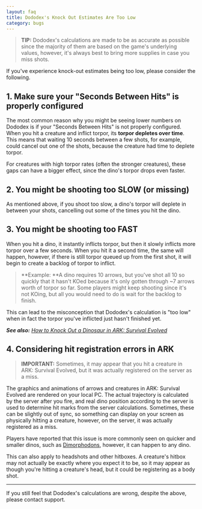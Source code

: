 ```yaml
---
layout: faq
title: Dododex's Knock Out Estimates Are Too Low
category: bugs
---
```



> **TIP:** Dododex's calculations are made to be as accurate as possible since the majority of them are based on the game's underlying values, however, it's always best to bring more supplies in case you miss shots.

If you've experience knock-out estimates being too low, please consider the following.

1\. Make sure your "Seconds Between Hits" is properly configured
----------------------------------------------------------------

The most common reason why you might be seeing lower numbers on Dododex is if your "Seconds Between Hits" is not properly configured. When you hit a creature and inflict torpor, its **torpor depletes over time**. This means that waiting 10 seconds between a few shots, for example, could cancel out one of the shots, because the creature had time to deplete torpor.

  

For creatures with high torpor rates (often the stronger creatures), these gaps can have a bigger effect, since the dino's torpor drops even faster.

2\. You might be shooting too SLOW (or missing)
-----------------------------------------------

As mentioned above, if you shoot too slow, a dino's torpor will deplete in between your shots, cancelling out some of the times you hit the dino.

3\. You might be shooting too FAST
----------------------------------

When you hit a dino, it instantly inflicts torpor, but then it slowly inflicts more torpor over a few seconds. When you hit it a second time, the same will happen, however, if there is still torpor queued up from the first shot, it will begin to create a backlog of torpor to inflict. 

> **Example: **A dino requires 10 arrows, but you've shot all 10 so quickly that it hasn't KOed because it's only gotten through ~7 arrows worth of torpor so far. Some players might keep shooting since it's not KOing, but all you would need to do is wait for the backlog to finish.

This can lead to the misconception that Dododex's calculation is "too low" when in fact the torpor you've inflicted just hasn't finished yet.

  

_**See also:**_  [_How to Knock Out a Dinosaur in ARK: Survival Evolved_](https://help.dododex.com/en/article/how-to-knock-out-a-dinosaur-in-ark-survival-evolved)

4\. Considering hit registration errors in ARK
----------------------------------------------

> **IMPORTANT:** Sometimes, it may appear that you hit a creature in ARK: Survival Evolved, but it was actually registered on the server as a miss.

The graphics and animations of arrows and creatures in ARK: Survival Evolved are rendered on your local PC. The actual trajectory is calculated by the server after you fire, and real dino position according to the server is used to determine hit marks from the server calculations. Sometimes, these can be slightly out of sync, so something can display on your screen as physically hitting a creature, however, on the server, it was actually registered as a miss.  

Players have reported that this issue is more commonly seen on quicker and smaller dinos, such as [Dimorphodons](http://www.dododex.com/taming/dimorphodon), however, it can happen to any dino.

  

This can also apply to headshots and other hitboxes. A creature's hitbox may not actually be exactly where you expect it to be, so it may appear as though you're hitting a creature's head, but it could be registering as a body shot.

* * *

If you still feel that Dododex's calculations are wrong, despite the above, please contact support.